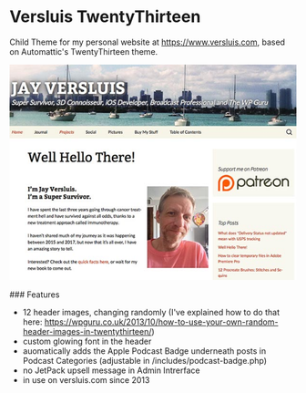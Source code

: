 # Versluis TwentyThirteen

Child Theme for my personal website at https://www.versluis.com, based on Automattic's TwentyThirteen theme.

![](screenshot.jpg)

### Features

* 12 header images, changing randomly (I've explained how to do that here: https://wpguru.co.uk/2013/10/how-to-use-your-own-random-header-images-in-twentythirteen/)
* custom glowing font in the header
* auomatically adds the Apple Podcast Badge underneath posts in Podcast Categories (adjustable in /includes/podcast-badge.php)
* no JetPack upsell message in Admin Intrerface
* in use on versluis.com since 2013
